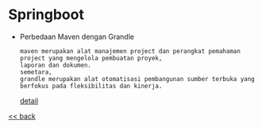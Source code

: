 # Springboot

- Perbedaan Maven dengan Grandle
    ```
    maven merupakan alat manajemen project dan perangkat pemahaman project yang mengelola pembuatan proyek,
    laporan dan dokumen. 
    semetara,
    grandle merupakan alat otomatisasi pembangunan sumber terbuka yang berfokus pada fleksibilitas dan kinerja. 
    ```
    [detail](https://javaquantum.com/2019/10/16/mengenal-perbedaan-antara-maven-dan-gradle/)

[<< back](../readme.md) 